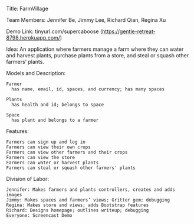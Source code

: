 Title: FarmVillage

Team Members: Jennifer Be, Jimmy Lee, Richard Qian, Regina Xu

Demo Link: tinyurl.com/supercaboose (https://gentle-retreat-8798.herokuapp.com/)

Idea: An application where farmers manage a farm where they can water and harvest plants,  purchase plants from a store, and steal or squash other farmers’ plants.

Models and Description:
  
    Farmer
      has name, email, id, spaces, and currency; has many spaces
  
    Plants
      has health and id; belongs to space
  
    Space
      has plant and belongs to a farmer


Features:
  
    Farmers can sign up and log in
    Farmers can view their own crops
    Farmers can view other farmers and their crops
    Farmers can view the store
    Farmers can water or harvest plants
    Farmers can steal or squash other farmers' plants


Division of Labor:

    Jennifer: Makes farmers and plants controllers, creates and adds images 
    Jimmy: Makes spaces and farmers’ views; Gritter gem; debugging
    Regina: Makes store and views; adds Bootstrap features 
    Richard: Designs homepage; outlines writeup; debugging
    Everyone: Screencast Demo
